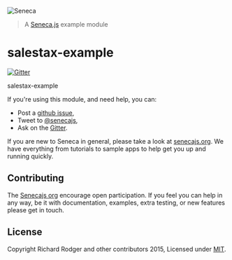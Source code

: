 ![Seneca](http://senecajs.org/files/assets/seneca-logo.png)
> A [Seneca.js][] example module

# salestax-example

[![Gitter][gitter-badge]][gitter-url]

salestax-example

If you're using this module, and need help, you can:

- Post a [github issue][],
- Tweet to [@senecajs][],
- Ask on the [Gitter][gitter-url].

If you are new to Seneca in general, please take a look at [senecajs.org][]. We have everything from
tutorials to sample apps to help get you up and running quickly.

## Contributing
The [Senecajs org][] encourage open participation. If you feel you can help in any way, be it with
documentation, examples, extra testing, or new features please get in touch.

## License
Copyright Richard Rodger and other contributors 2015, Licensed under [MIT][].

[gitter-badge]: https://badges.gitter.im/Join%20Chat.svg
[gitter-url]: https://gitter.im/senecajs/seneca

[MIT]: ./LICENSE
[Senecajs org]: https://github.com/senecajs/
[Seneca.js]: https://www.npmjs.com/package/seneca
[senecajs.org]: http://senecajs.org/
[github issue]: https://github.com/senecajs/salestax-example/issues
[@senecajs]: http://twitter.com/senecajs
